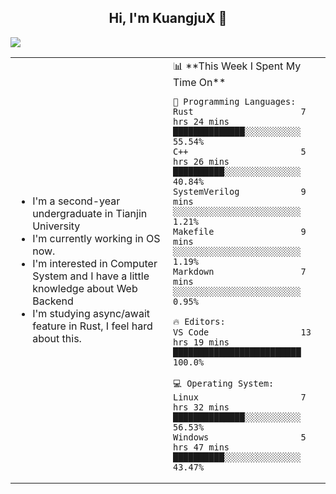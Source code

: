<h2 align="center"> Hi, I'm KuangjuX 👋 </h2>
<p><img src="https://w.wallhaven.cc/full/nz/wallhaven-nz1e8j.jpg"></p>
<table>
    <tr>
        <td valign="center" width="50%">
            <ul>
                <li>I'm a second-year undergraduate in Tianjin University</li>
                <li>I'm currently working in OS now.</li>
                <li>I'm interested in Computer System and I have a little knowledge about Web Backend</li>
                <li>I'm studying async/await feature in Rust, I feel hard about this.</li>
            </ul>
        </td>
       <td valign="top" width="50%">
<!--START_SECTION:waka-->
📊 **This Week I Spent My Time On** 

```text
💬 Programming Languages: 
Rust                     7 hrs 24 mins       ██████████████░░░░░░░░░░░   55.54% 
C++                      5 hrs 26 mins       ██████████░░░░░░░░░░░░░░░   40.84% 
SystemVerilog            9 mins              ░░░░░░░░░░░░░░░░░░░░░░░░░   1.21% 
Makefile                 9 mins              ░░░░░░░░░░░░░░░░░░░░░░░░░   1.19% 
Markdown                 7 mins              ░░░░░░░░░░░░░░░░░░░░░░░░░   0.95%

🔥 Editors: 
VS Code                  13 hrs 19 mins      █████████████████████████   100.0%

💻 Operating System: 
Linux                    7 hrs 32 mins       ██████████████░░░░░░░░░░░   56.53% 
Windows                  5 hrs 47 mins       ██████████░░░░░░░░░░░░░░░   43.47%

```


<!--END_SECTION:waka-->
</td></tr>
</table>


